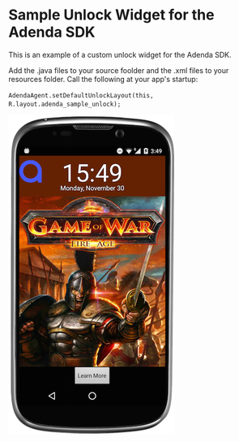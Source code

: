 # Sample Unlock Widget for the Adenda SDK
This is an example of a custom unlock widget for the Adenda SDK.

Add the .java files to your source foolder and the .xml files to your resources folder.
Call the following at your app's startup:

`AdendaAgent.setDefaultUnlockLayout(this, R.layout.adenda_sample_unlock);` 

![alt tag](https://raw.githubusercontent.com/adenda/adenda-sample-unlock-widget/master/adenda_custom_unlock_screenshot.png)
